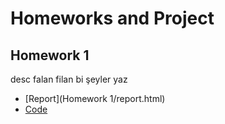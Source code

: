 # Homeworks and Project

## Homework 1
desc falan filan bi şeyler yaz

- [Report](Homework 1/report.html)
- [Code](https://github.com/BU-IE-582/fall-24-lmfaraday/blob/main/Homework%201/code.ipynb)

